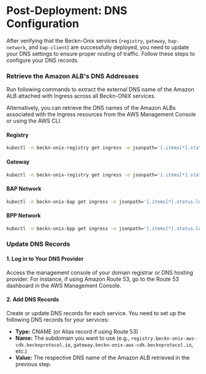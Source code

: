 # Post-Deployment: DNS Configuration

After verifying that the Beckn-Onix services (`registry`, `gateway`, `bap-network`, and `bap-client`) are successfully deployed, you need to update your DNS settings to ensure proper routing of traffic. Follow these steps to configure your DNS records.

### Retrieve the Amazon ALB's DNS Addresses
Run following commands to extract the external DNS name of the Amazon ALB attached with Ingress across all Beckn-ONIX services. 

Alternatively, you can retrieve the DNS names of the Amazon ALBs associated with the Ingress resources from the AWS Management Console or using the AWS CLI.

#### Registry

   ```bash
   kubectl -n beckn-onix-registry get ingress -o jsonpath='{.items[*].status.loadBalancer.ingress[*].hostname}'
   ```

#### Gateway
   ```bash
   kubectl -n beckn-onix-registry get ingress -o jsonpath='{.items[*].status.loadBalancer.ingress[*].hostname}'
   ```

#### BAP Network
   ```bash
   kubectl -n beckn-onix-bap get ingress -o jsonpath='{.items[*].status.loadBalancer.ingress[*].hostname}'
   ```

#### BPP Network
   ```bash
   kubectl -n beckn-onix-bpp get ingress -o jsonpath='{.items[*].status.loadBalancer.ingress[*].hostname}'
   ```

### Update DNS Records

#### 1. Log in to Your DNS Provider

Access the management console of your domain registrar or DNS hosting provider. For instance, if using Amazon Route 53, go to the Route 53 dashboard in the AWS Management Console.

#### 2. Add DNS Records

Create or update DNS records for each service. You need to set up the following DNS records for your services:

- **Type:** CNAME (or Alias record if using Route 53)
- **Name:** The subdomain you want to use (e.g., `registry.beckn-onix-aws-cdk.becknprotocol.io`, `gateway.beckn-onix-aws-cdk.becknprotocol.io`, etc.)
- **Value:** The respective DNS name of the Amazon ALB retrieved in the previous step.
